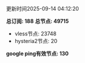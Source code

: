 更新时间2025-09-14 04:12:20

**总订阅: 188**
**总节点: 49715**
- vless节点: 23748
- hysteria2节点: 20

**google ping有效节点: 130**
